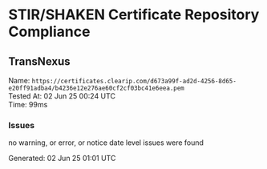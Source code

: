 # STIR/SHAKEN Certificate Repository Compliance

## TransNexus

Name: `https://certificates.clearip.com/d673a99f-ad2d-4256-8d65-e20ff91adba4/b4236e12e276ae60cf2cf03bc41e6eea.pem`\
Tested At: 02 Jun 25 00:24 UTC\
Time: 99ms

### Issues

no warning, or error, or notice date level issues were found

Generated: 02 Jun 25 01:01 UTC